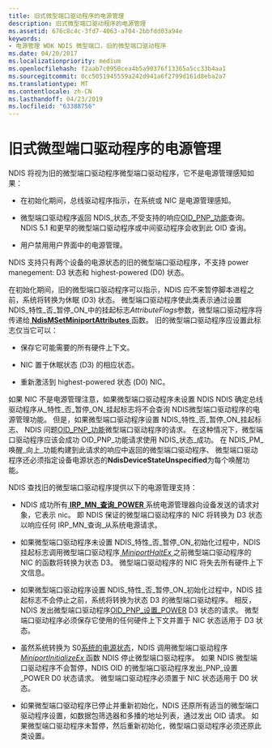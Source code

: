 ```yaml
---
title: 旧式微型端口驱动程序的电源管理
description: 旧式微型端口驱动程序的电源管理
ms.assetid: 676c8c4c-3fd7-4063-a704-2bbfdd03a94e
keywords:
- 电源管理 WDK NDIS 微型端口，旧的微型端口驱动程序
ms.date: 04/20/2017
ms.localizationpriority: medium
ms.openlocfilehash: f2aab7c0950cea4b5a90376f13365a5cc33b4aa1
ms.sourcegitcommit: 0cc5051945559a242d941a6f2799d161d8eba2a7
ms.translationtype: MT
ms.contentlocale: zh-CN
ms.lasthandoff: 04/23/2019
ms.locfileid: "63388756"
---
```

# <a name="power-management-for-old-miniport-drivers"></a>旧式微型端口驱动程序的电源管理





NDIS 将视为旧的微型端口驱动程序微型端口驱动程序，它不是电源管理感知如果：

-   在初始化期间，总线驱动程序指示，在系统或 NIC 是电源管理感知。

-   微型端口驱动程序返回 NDIS\_状态\_不受支持的响应[OID\_PNP\_功能](https://msdn.microsoft.com/library/windows/hardware/ff569774)查询。 NDIS 5.1 和更早的微型端口驱动程序或中间驱动程序会收到此 OID 查询。

-   用户禁用用户界面中的电源管理。

NDIS 支持只有两个设备的电源状态的旧的微型端口驱动程序，不支持 power manegement: D3 状态和 highest-powered (D0) 状态。

在初始化期间，旧的微型端口驱动程序可以指示，NDIS 应不来暂停脚本进程之前，系统将转换为休眠 (D3) 状态。 微型端口驱动程序使此类表示通过设置 NDIS\_特性\_否\_暂停\_ON\_中的挂起标志*AttributeFlags*参数，微型端口驱动程序将传递给[ **NdisMSetMiniportAttributes** ](https://msdn.microsoft.com/library/windows/hardware/ff563672)函数。 旧的微型端口驱动程序应设置此标志仅当它可以：

-   保存它可能需要的所有硬件上下文。

-   NIC 置于休眠状态 (D3) 的相应状态。

-   重新激活到 highest-powered 状态 (D0) NIC。

如果 NIC 不是电源管理注意，如果微型端口驱动程序未设置 NDIS NDIS 确定总线驱动程序从\_特性\_否\_暂停\_ON\_挂起标志将不会查询 NDIS微型端口驱动程序的电源管理功能。 但是，如果微型端口驱动程序设置 NDIS\_特性\_否\_暂停\_ON\_挂起标志、 NDIS 问题[OID\_PNP\_功能](https://msdn.microsoft.com/library/windows/hardware/ff569774)微型端口驱动程序的请求。 在这种情况下，微型端口驱动程序应该会成功 OID\_PNP\_功能请求使用 NDIS\_状态\_成功。 在 NDIS\_PM\_唤醒\_向上\_功能构建到此请求的响应中返回的微型端口驱动程序、 微型端口驱动程序还必须指定设备电源状态的**NdisDeviceStateUnspecified**为每个唤醒功能。

NDIS 查找旧的微型端口驱动程序提供以下的电源管理支持：

-   NDIS 成功所有[ **IRP\_MN\_查询\_POWER** ](https://msdn.microsoft.com/library/windows/hardware/ff551699)系统电源管理器向设备发送的请求对象，它表示 nic。 即 NDIS 保证的微型端口驱动程序的 NIC 将转换为 D3 状态以响应任何 IRP\_MN\_查询\_从系统电源请求。

-   如果微型端口驱动程序未设置 NDIS\_特性\_否\_暂停\_ON\_初始化过程中，NDIS 挂起标志调用微型端口驱动程序[ *MiniportHaltEx* ](https://msdn.microsoft.com/library/windows/hardware/ff559388)之前微型端口驱动程序的 NIC 的函数将转换为状态 D3。 微型端口驱动程序的 NIC 将失去所有硬件上下文信息。

-   如果微型端口驱动程序设置 NDIS\_特性\_否\_暂停\_ON\_初始化过程中，NDIS 挂起标志不会停止之前，系统将转换为状态 D3 的微型端口驱动程序。 相反，NDIS 发出微型端口驱动程序[OID\_PNP\_设置\_POWER](https://msdn.microsoft.com/library/windows/hardware/ff569780) D3 状态的请求。 微型端口驱动程序必须保存它使用的任何硬件上下文并置于 NIC 状态适用于 D3 状态。

-   虽然系统转换为 S0[系统的电源状态](https://msdn.microsoft.com/library/windows/hardware/ff564571)，NDIS 调用微型端口驱动程序[ *MiniportInitializeEx* ](https://msdn.microsoft.com/library/windows/hardware/ff559389)函数 NDIS 停止微型端口驱动程序。 如果 NDIS 微型端口驱动程序不会暂停，NDIS OID 的微型端口驱动程序发出\_PNP\_设置\_POWER D0 状态请求。 微型端口驱动程序必须置于 NIC 状态适用于 D0 状态。

-   如果微型端口驱动程序已停止并重新初始化，NDIS 还原所有适当的微型端口驱动程序设置，如数据包筛选器和多播的地址列表，通过发出 OID 请求。 如果微型端口驱动程序未暂停，然后重新初始化，微型端口驱动程序必须还原此类设置。

 

 





